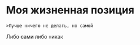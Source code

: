 Моя жизненная позиция
=====================
	>Лучше ничего не делать, но самой
Либо сами либо никак
```` <типо код>
